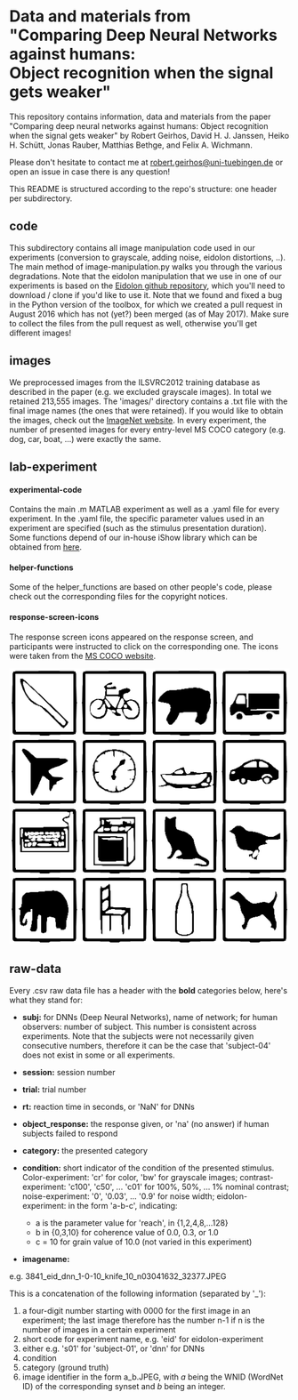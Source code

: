 # Data and materials from <br>"Comparing Deep Neural Networks against humans:<br> Object recognition when the signal gets weaker"

This repository contains information, data and materials from the paper "Comparing deep neural networks against humans: Object recognition when the signal gets weaker" by Robert Geirhos, David H. J. Janssen, Heiko H. Schütt, Jonas Rauber, Matthias Bethge, and Felix A. Wichmann.

Please don't hesitate to contact me at robert.geirhos@uni-tuebingen.de or open an issue in case there is any question!

This README is structured according to the repo's structure: one header per subdirectory.

## code
This subdirectory contains all image manipulation code used in our experiments (conversion to grayscale, adding noise, eidolon distortions, ..). The main method of image-manipulation.py walks you through the various degradations. Note that the eidolon manipulation that we use in one of our experiments is based on the [Eidolon github repository](https://github.com/gestaltrevision/Eidolon), which you'll need to download / clone if you'd like to use it. Note that we found and fixed a bug in the Python version of the toolbox, for which we created a pull request in August 2016 which has not (yet?) been merged (as of May 2017). Make sure to collect the files from the pull request as well, otherwise you'll get different images!

## images
We preprocessed images from the ILSVRC2012 training database as described in the paper (e.g. we excluded grayscale images). In total we retained 213,555 images. The \'images/\' directory contains a .txt file with the final image names (the ones that were retained). If you would like to obtain the images, check out the [ImageNet website](http://image-net.org/download.php). In every experiment, the number of presented images for every entry-level MS COCO category (e.g. dog, car, boat, ...) were exactly the same.

## lab-experiment

#### experimental-code
Contains the main .m MATLAB experiment as well as a .yaml file for every experiment. In the .yaml file, the specific parameter values used in an experiment are specified (such as the stimulus presentation duration). Some functions depend of our in-house iShow library which can be obtained from [here](http://dx.doi.org/10.5281/zenodo.34217).

#### helper-functions
Some of the helper_functions are based on other people's code, please check out the corresponding files for the copyright notices.

#### response-screen-icons
The response screen icons appeared on the response screen, and participants were instructed to click on the corresponding one. The icons were taken from the [MS COCO website](http://mscoco.org/explore/).

![response screen icons](./lab-experiment/response-screen-icons/response_screen.png  "response screen icons")

## raw-data
Every .csv raw data file has a header with the **bold** categories below, here's what they stand for:

- **subj:** for DNNs (Deep Neural Networks), name of network; for human observers: number of subject. This number is consistent across experiments. Note that the subjects were not necessarily given consecutive numbers, therefore it can be the case that \'subject-04\' does not exist in some or all experiments.

- **session:** session number

- **trial:** trial number

- **rt:** reaction time in seconds, or \'NaN\' for DNNs

- **object_response:** the response given, or \'na\' (no answer) if human subjects failed to respond

- **category:** the presented category

- **condition:** short indicator of the condition of the presented stimulus. Color-experiment: \'cr\' for color, \'bw\' for grayscale images; contrast-experiment: \'c100\', \'c50\', ... \'c01\' for 100%, 50%, ... 1% nominal contrast; noise-experiment: \'0\', \'0.03\', ... \'0.9\' for noise width; eidolon-experiment: in the form \'a-b-c\', indicating:
	- a is the parameter value for \'reach\', in {1,2,4,8,...128} 
	- b in {0,3,10} for coherence value of 0.0, 0.3, or 1.0
	- c = 10 for grain value of 10.0 (not varied in this experiment)

- **imagename:**

e.g. 3841_eid_dnn_1-0-10_knife_10_n03041632_32377.JPEG

This is a concatenation of the following information (separated by \'_\'):

1. a four-digit number starting with 0000 for the first image in an experiment; the last image therefore has the number n-1 if n is the number of images in a certain experiment
2. short code for experiment name, e.g. \'eid\' for eidolon-experiment
3. either e.g. \'s01\' for \'subject-01\', or \'dnn\' for DNNs
4. condition
5. category (ground truth)
6. image identifier in the form a_b.JPEG, with _a_ being the WNID (WordNet ID) of the corresponding synset and _b_ being an integer.

